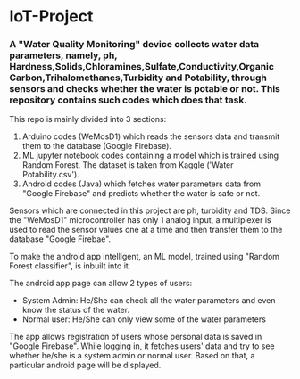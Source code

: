 # IoT-Project
<h3>A "Water Quality Monitoring" device collects water data parameters, namely, ph, Hardness,Solids,Chloramines,Sulfate,Conductivity,Organic Carbon,Trihalomethanes,Turbidity and Potability, through sensors and checks whether the water is potable or not. This repository
contains such codes which does that task.</h3>
<p>This repo is mainly divided into 3 sections:</p>
<ol> 
  <li>Arduino codes (WeMosD1) which reads the sensors data and transmit them to the database (Google Firebase).</li>
  <li>ML jupyter notebook codes containing a model which is trained using Random Forest. The dataset is taken from Kaggle ('Water Potability.csv').</li>
  <li>Android codes (Java) which fetches water parameters data from "Google Firebase" and predicts whether the water is safe or not.</li>
</ol>

<p>
  Sensors which are connected in this project are ph, turbidity and TDS. Since the "WeMosD1" microcontroller has only 1 analog input, a multiplexer is used
  to read the sensor values one at a time and then transfer them to the database "Google Firebae".
</p>
<p>
  To make the android app intelligent, an ML model, trained using "Random Forest classifier", is inbuilt into it.
</p>
<p>
  The android app page can allow 2 types of users:
  <ul>
    <li>System Admin: He/She can check all the water parameters and even know the status of the water.</li>
    <li>Normal user: He/She can only view some of the water parameters</li>
  </ul>
</p>
<p>
  The app allows registration of users whose personal data is saved in "Google Firebase". While logging in, it fetches users' data and
  try to see whether he/she is a system admin or normal user. Based on that, a particular android page will be displayed.
</p>
<p></p>
